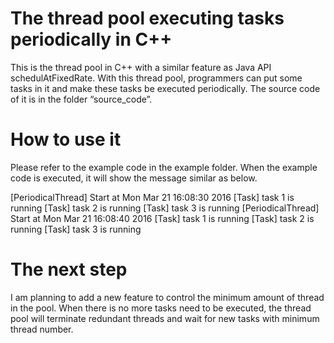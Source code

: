 # The thread pool executing tasks periodically in C++
This is the thread pool in C++ with a similar feature as Java API schedulAtFixedRate. With this thread pool, programmers can put some tasks in it and make these tasks be executed periodically. The source code of it is in the folder “source_code”.

# How to use it
Please refer to the example code in the example folder. When the example code is executed, it will show the message similar as below.

[PeriodicalThread] Start at Mon Mar 21 16:08:30 2016
[Task] task 1 is running
[Task] task 2 is running
[Task] task 3 is running
[PeriodicalThread] Start at Mon Mar 21 16:08:40 2016
[Task] task 1 is running
[Task] task 2 is running
[Task] task 3 is running

# The next step
I am planning to add a new feature to control the minimum amount of thread in the pool. When there is no more tasks need to be executed, the thread pool will terminate redundant threads and wait for new tasks with minimum thread number.
